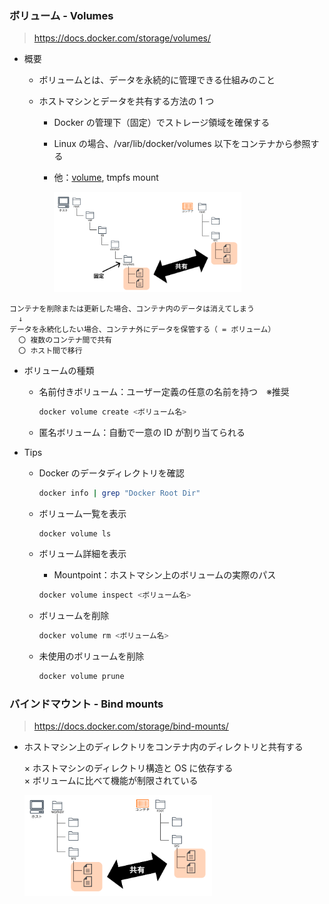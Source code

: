 ### ボリューム - Volumes

> https://docs.docker.com/storage/volumes/

- 概要

  - ボリュームとは、データを永続的に管理できる仕組みのこと
  - ホストマシンとデータを共有する方法の 1 つ

    - Docker の管理下（固定）でストレージ領域を確保する
    - Linux の場合、/var/lib/docker/volumes 以下をコンテナから参照する
    - 他：[volume](#バインドマウント---bind-mounts), tmpfs mount

      <img src="images/image-2.png" width="300">

```
コンテナを削除または更新した場合、コンテナ内のデータは消えてしまう
  ↓
データを永続化したい場合、コンテナ外にデータを保管する（ = ボリューム）
  〇 複数のコンテナ間で共有
  〇 ホスト間で移行
```

- ボリュームの種類

  - 名前付きボリューム：ユーザー定義の任意の名前を持つ　※推奨

    ```bash
    docker volume create <ボリューム名>
    ```

  - 匿名ボリューム：自動で一意の ID が割り当てられる

- Tips

  - Docker のデータディレクトリを確認

    ```bash
    docker info | grep "Docker Root Dir"
    ```

  - ボリューム一覧を表示

    ```bash
    docker volume ls
    ```

  - ボリューム詳細を表示

    - Mountpoint：ホストマシン上のボリュームの実際のパス

    ```bash
    docker volume inspect <ボリューム名>
    ```

  - ボリュームを削除

    ```bash
    docker volume rm <ボリューム名>
    ```

  - 未使用のボリュームを削除

    ```bash
    docker volume prune
    ```

### バインドマウント - Bind mounts

> https://docs.docker.com/storage/bind-mounts/

- ホストマシン上のディレクトリをコンテナ内のディレクトリと共有する

  × ホストマシンのディレクトリ構造と OS に依存する<br>
  × ボリュームに比べて機能が制限されている

  <img src="images/image-1.png" width="300">

